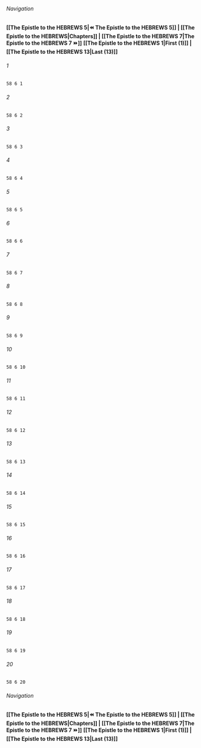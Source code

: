 
###### Navigation
**[[The Epistle to the HEBREWS 5|⏪ The Epistle to the HEBREWS 5]] | [[The Epistle to the HEBREWS|Chapters]] | [[The Epistle to the HEBREWS 7|The Epistle to the HEBREWS 7 ⏩]]**
**[[The Epistle to the HEBREWS 1|First (1)]] | [[The Epistle to the HEBREWS 13|Last (13)]]**

###### 1
``` verse
58 6 1 
```
###### 2
``` verse
58 6 2 
```
###### 3
``` verse
58 6 3 
```
###### 4
``` verse
58 6 4 
```
###### 5
``` verse
58 6 5 
```
###### 6
``` verse
58 6 6 
```
###### 7
``` verse
58 6 7 
```
###### 8
``` verse
58 6 8 
```
###### 9
``` verse
58 6 9 
```
###### 10
``` verse
58 6 10 
```
###### 11
``` verse
58 6 11 
```
###### 12
``` verse
58 6 12 
```
###### 13
``` verse
58 6 13 
```
###### 14
``` verse
58 6 14 
```
###### 15
``` verse
58 6 15 
```
###### 16
``` verse
58 6 16 
```
###### 17
``` verse
58 6 17 
```
###### 18
``` verse
58 6 18 
```
###### 19
``` verse
58 6 19 
```
###### 20
``` verse
58 6 20 
```

###### Navigation
**[[The Epistle to the HEBREWS 5|⏪ The Epistle to the HEBREWS 5]] | [[The Epistle to the HEBREWS|Chapters]] | [[The Epistle to the HEBREWS 7|The Epistle to the HEBREWS 7 ⏩]]**
**[[The Epistle to the HEBREWS 1|First (1)]] | [[The Epistle to the HEBREWS 13|Last (13)]]**

